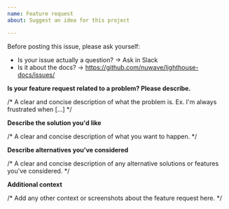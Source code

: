 ```yaml
---
name: Feature request
about: Suggest an idea for this project

---
```


Before posting this issue, please ask yourself:
- Is your issue actually a question? -> Ask in Slack
- Is it about the docs? -> https://github.com/nuwave/lighthouse-docs/issues/

**Is your feature request related to a problem? Please describe.**

/* A clear and concise description of what the problem is. Ex. I'm always frustrated when [...] */

**Describe the solution you'd like**

/* A clear and concise description of what you want to happen. */

**Describe alternatives you've considered**

/* A clear and concise description of any alternative solutions or features you've considered. */

**Additional context**

/* Add any other context or screenshots about the feature request here. */

